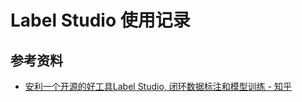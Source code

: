 Label Studio 使用记录
===
<!--START_SECTION:badge-->
<!--END_SECTION:badge-->
<!--info
top: false
hidden: false
-->

<!-- TOC -->
<!-- TOC -->



## 参考资料
- [安利一个开源的好工具Label Studio, 闭环数据标注和模型训练 - 知乎](https://zhuanlan.zhihu.com/p/339567115)